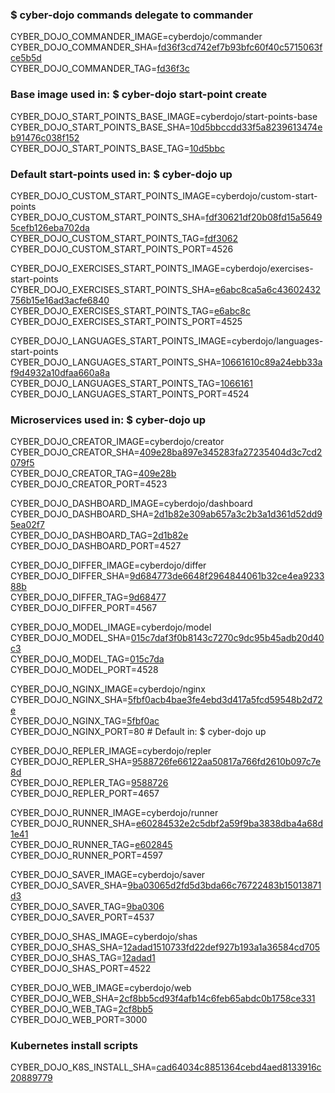 ### $ cyber-dojo commands delegate to commander

CYBER_DOJO_COMMANDER_IMAGE=cyberdojo/commander  
CYBER_DOJO_COMMANDER_SHA=[fd36f3cd742ef7b93bfc60f40c5715063fce5b5d](https://github.com/cyber-dojo/commander/commit/fd36f3cd742ef7b93bfc60f40c5715063fce5b5d)  
CYBER_DOJO_COMMANDER_TAG=[fd36f3c](https://hub.docker.com/layers/cyberdojo/commander/fd36f3c/images/sha256-c8f6e57cf1a5e765810b5a875385c5e4f6c1cba9832d56cee927e1e9f32dc66e)  

### Base image used in: $ cyber-dojo start-point create

CYBER_DOJO_START_POINTS_BASE_IMAGE=cyberdojo/start-points-base  
CYBER_DOJO_START_POINTS_BASE_SHA=[10d5bbccdd33f5a8239613474eb91476c038f152](https://github.com/cyber-dojo/start-points-base/commit/10d5bbccdd33f5a8239613474eb91476c038f152)  
CYBER_DOJO_START_POINTS_BASE_TAG=[10d5bbc](https://hub.docker.com/layers/cyberdojo/start-points-base/10d5bbc/images/sha256-30c77136bdb91c31a5cfdff539902576b16b15cdd35ab8e8e6d874273fb46cf0)  

### Default start-points used in: $ cyber-dojo up

CYBER_DOJO_CUSTOM_START_POINTS_IMAGE=cyberdojo/custom-start-points  
CYBER_DOJO_CUSTOM_START_POINTS_SHA=[fdf30621df20b08fd15a56495cefb126eba702da](https://github.com/cyber-dojo/custom-start-points/commit/fdf30621df20b08fd15a56495cefb126eba702da)  
CYBER_DOJO_CUSTOM_START_POINTS_TAG=[fdf3062](https://hub.docker.com/layers/cyberdojo/custom-start-points/fdf3062/images/sha256-b6b0c66c0fdec87425550f452755fd49c8abcb9f438a83c456d4909674864db6)  
CYBER_DOJO_CUSTOM_START_POINTS_PORT=4526

CYBER_DOJO_EXERCISES_START_POINTS_IMAGE=cyberdojo/exercises-start-points  
CYBER_DOJO_EXERCISES_START_POINTS_SHA=[e6abc8ca5a6c43602432756b15e16ad3acfe6840](https://github.com/cyber-dojo/exercises-start-points/commit/e6abc8ca5a6c43602432756b15e16ad3acfe6840)  
CYBER_DOJO_EXERCISES_START_POINTS_TAG=[e6abc8c](https://hub.docker.com/layers/cyberdojo/exercises-start-points/e6abc8c/images/sha256-219b880d8cba8ceca2133f40a982db3a81e27be9af783a671917e86d95a977c6)  
CYBER_DOJO_EXERCISES_START_POINTS_PORT=4525

CYBER_DOJO_LANGUAGES_START_POINTS_IMAGE=cyberdojo/languages-start-points  
CYBER_DOJO_LANGUAGES_START_POINTS_SHA=[10661610c89a24ebb33af9d4932a10dfaa660a8a](https://github.com/cyber-dojo/languages-start-points/commit/10661610c89a24ebb33af9d4932a10dfaa660a8a)  
CYBER_DOJO_LANGUAGES_START_POINTS_TAG=[1066161](https://hub.docker.com/layers/cyberdojo/languages-start-points/1066161/images/sha256-a4fb55b3c3494073b727b8f1c455b39131c66749999c5d22841f9dc99633d5dc)  
CYBER_DOJO_LANGUAGES_START_POINTS_PORT=4524

### Microservices used in: $ cyber-dojo up

CYBER_DOJO_CREATOR_IMAGE=cyberdojo/creator  
CYBER_DOJO_CREATOR_SHA=[409e28ba897e345283fa27235404d3c7cd2079f5](https://github.com/cyber-dojo/creator/commit/409e28ba897e345283fa27235404d3c7cd2079f5)  
CYBER_DOJO_CREATOR_TAG=[409e28b](https://hub.docker.com/layers/cyberdojo/creator/409e28b/images/sha256-e2c18fabb023cb1835ad7b2dba92507431b8eb44bc3c015e61ad3976d9f869ec)  
CYBER_DOJO_CREATOR_PORT=4523

CYBER_DOJO_DASHBOARD_IMAGE=cyberdojo/dashboard  
CYBER_DOJO_DASHBOARD_SHA=[2d1b82e309ab657a3c2b3a1d361d52dd95ea02f7](https://github.com/cyber-dojo/dashboard/commit/2d1b82e309ab657a3c2b3a1d361d52dd95ea02f7)  
CYBER_DOJO_DASHBOARD_TAG=[2d1b82e](https://hub.docker.com/layers/cyberdojo/dashboard/2d1b82e/images/sha256-2014fa05a94b85877eda2edca16d3c3ec515aff28e2ae8c8c605f81c6721856f)  
CYBER_DOJO_DASHBOARD_PORT=4527

CYBER_DOJO_DIFFER_IMAGE=cyberdojo/differ  
CYBER_DOJO_DIFFER_SHA=[9d684773de6648f2964844061b32ce4ea923388b](https://github.com/cyber-dojo/differ/commit/9d684773de6648f2964844061b32ce4ea923388b)  
CYBER_DOJO_DIFFER_TAG=[9d68477](https://hub.docker.com/layers/cyberdojo/differ/9d68477/images/sha256-f7c8bb276522dd7205d91547d53fb74e6e5f9e67b02853d6d5e0b8c701d36d07)  
CYBER_DOJO_DIFFER_PORT=4567

CYBER_DOJO_MODEL_IMAGE=cyberdojo/model  
CYBER_DOJO_MODEL_SHA=[015c7daf3f0b8143c7270c9dc95b45adb20d40c3](https://github.com/cyber-dojo/model/commit/015c7daf3f0b8143c7270c9dc95b45adb20d40c3)  
CYBER_DOJO_MODEL_TAG=[015c7da](https://hub.docker.com/layers/cyberdojo/model/015c7da/images/sha256-fbf4868f25706bcd015b3eebbeba9cc2dbc5a05b38ca90f97b9fa28a6d50903a)  
CYBER_DOJO_MODEL_PORT=4528

CYBER_DOJO_NGINX_IMAGE=cyberdojo/nginx  
CYBER_DOJO_NGINX_SHA=[5fbf0acb4bae3fe4ebd3d417a5fcd59548b2d72e](https://github.com/cyber-dojo/nginx/commit/5fbf0acb4bae3fe4ebd3d417a5fcd59548b2d72e)  
CYBER_DOJO_NGINX_TAG=[5fbf0ac](https://hub.docker.com/layers/cyberdojo/nginx/5fbf0ac/images/sha256-5de3bf4546641bbfe5683c42ef0a9665495c926d5610c5a1e90a211412fcd72d)  
CYBER_DOJO_NGINX_PORT=80 # Default in: $ cyber-dojo up

CYBER_DOJO_REPLER_IMAGE=cyberdojo/repler  
CYBER_DOJO_REPLER_SHA=[9588726fe66122aa50817a766fd2610b097c7e8d](https://github.com/cyber-dojo/repler/commit/9588726fe66122aa50817a766fd2610b097c7e8d)  
CYBER_DOJO_REPLER_TAG=[9588726](https://hub.docker.com/layers/cyberdojo/repler/9588726/images/sha256-a6681daca5a8181e8c3ab0f2b4c8a2333a80b8a6748c2e1da5ca6985b45710b8)  
CYBER_DOJO_REPLER_PORT=4657

CYBER_DOJO_RUNNER_IMAGE=cyberdojo/runner  
CYBER_DOJO_RUNNER_SHA=[e60284532e2c5dbf2a59f9ba3838dba4a68d1e41](https://github.com/cyber-dojo/runner/commit/e60284532e2c5dbf2a59f9ba3838dba4a68d1e41)  
CYBER_DOJO_RUNNER_TAG=[e602845](https://hub.docker.com/layers/cyberdojo/runner/e602845/images/sha256-a4c5eea6a945e8e377a754b3ef4d76c541278ef49e907eaf927e51e21e211566)  
CYBER_DOJO_RUNNER_PORT=4597

CYBER_DOJO_SAVER_IMAGE=cyberdojo/saver  
CYBER_DOJO_SAVER_SHA=[9ba03065d2fd5d3bda66c76722483b15013871d3](https://github.com/cyber-dojo/saver/commit/9ba03065d2fd5d3bda66c76722483b15013871d3)  
CYBER_DOJO_SAVER_TAG=[9ba0306](https://hub.docker.com/layers/cyberdojo/saver/9ba0306/images/sha256-d5b4b493b96a407d46d2ca3af0bb4e9ffd225df78a5aed105224e4120b3b9814)  
CYBER_DOJO_SAVER_PORT=4537

CYBER_DOJO_SHAS_IMAGE=cyberdojo/shas  
CYBER_DOJO_SHAS_SHA=[12adad1510733fd22def927b193a1a36584cd705](https://github.com/cyber-dojo/shas/commit/12adad1510733fd22def927b193a1a36584cd705)  
CYBER_DOJO_SHAS_TAG=[12adad1](https://hub.docker.com/layers/cyberdojo/shas/12adad1/images/sha256-31f9f3d52666d0cfe94b7c65dce8f1a29419a03721017fe7984415ea8eb0ba4d)  
CYBER_DOJO_SHAS_PORT=4522

CYBER_DOJO_WEB_IMAGE=cyberdojo/web  
CYBER_DOJO_WEB_SHA=[2cf8bb5cd93f4afb14c6feb65abdc0b1758ce331](https://github.com/cyber-dojo/web/commit/2cf8bb5cd93f4afb14c6feb65abdc0b1758ce331)  
CYBER_DOJO_WEB_TAG=[2cf8bb5](https://hub.docker.com/layers/cyberdojo/web/2cf8bb5/images/sha256-35acf7a7cd1bfac0c11eb7efc4a6c92a5e2daaf48623a11536011974f01ca96c)  
CYBER_DOJO_WEB_PORT=3000

### Kubernetes install scripts
CYBER_DOJO_K8S_INSTALL_SHA=[cad64034c8851364cebd4aed8133916c20889779](https://github.com/cyber-dojo/k8s-install/commit/cad64034c8851364cebd4aed8133916c20889779)  
